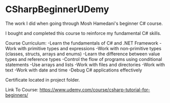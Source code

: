 # CSharpBeginnerUDemy
The work I did when going through Mosh Hamedani's beginner C# course.

I bought and completed this course to reinforce my fundamental C# skills.

Course Curriculum:
-Learn the fundamentals of C# and .NET Framework
-Work with primitive types and expressions
-Work with non-primitive types (classes, structs, arrays and enums)
-Learn the difference between value types and reference types
-Control the flow of programs using conditional statements
-Use arrays and lists
-Work with files and directories
-Work with text
-Work with date and time
-Debug C# applications effectively 

Certificate located in project folder.

Link To Course:
https://www.udemy.com/course/csharp-tutorial-for-beginners/
